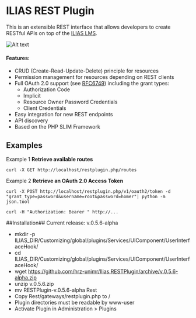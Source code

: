 ILIAS REST Plugin
=====================
This is an extensible REST interface that allows developers to create RESTful APIs on top of the [ILIAS LMS](http://www.ilias.de).

![Alt text](https://cloud.githubusercontent.com/assets/7113474/4717608/c75ea6c4-5916-11e4-9337-a4cdc869224a.PNG "ILIAS REST Plugin")

#### Features:
* CRUD (Create-Read-Update-Delete) principle for resources
* Permission management for resources depending on REST clients
* Full OAuth 2.0 support (see [RFC6749](http://tools.ietf.org/html/rfc6749)) including the grant types:
    * Authorization Code
    * Implicit
    * Resource Owner Password Credentials
    * Client Credentials
* Easy integration for new REST endpoints
* API discovery
* Based on the PHP SLIM Framework

Examples
---------
Example 1
**Retrieve available routes**
<pre><code>curl -X GET http://localhost/restplugin.php/routes
</code></pre>

Example 2
**Retrieve an OAuth 2.0 Access Token**
<pre><code>curl -X POST http://localhost/restplugin.php/v1/oauth2/token -d "grant_type=password&username=root&password=homer"| python -m json.tool
</code></pre>
<pre><code>curl -H "Authorization: Bearer <ACCESS_TOKEN>" http://...
</code></pre>

##Installation##
Current release: v.0.5.6-alpha
* mkdir -p ILIAS_DIR/Customizing/global/plugins/Services/UIComponent/UserInterfaceHook/
* cd ILIAS_DIR/Customizing/global/plugins/Services/UIComponent/UserInterfaceHook/
* wget https://github.com/hrz-unimr/Ilias.RESTPlugin/archive/v.0.5.6-alpha.zip
* unzip v.0.5.6.zip
* mv RESTPlugin-v.0.5.6-alpha Rest
* Copy Rest/gateways/restplugin.php to /
* Plugin directories must be readable by www-user
* Activate Plugin in Administration > Plugins

